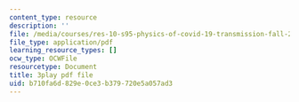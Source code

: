 ```yaml
---
content_type: resource
description: ''
file: /media/courses/res-10-s95-physics-of-covid-19-transmission-fall-2020/b710fa6d829e0ce3b379720e5a057ad3_jz3HWBmruo.pdf
file_type: application/pdf
learning_resource_types: []
ocw_type: OCWFile
resourcetype: Document
title: 3play pdf file
uid: b710fa6d-829e-0ce3-b379-720e5a057ad3
---
```


